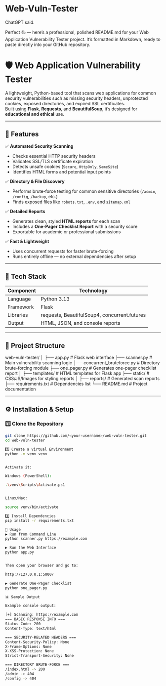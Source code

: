 # Web-Vuln-Tester
ChatGPT said:

Perfect 👍 — here’s a professional, polished README.md for your Web Application Vulnerability Tester project.
It’s formatted in Markdown, ready to paste directly into your GitHub repository.

# 🛡️ Web Application Vulnerability Tester

A lightweight, Python-based tool that scans web applications for common security vulnerabilities such as missing security headers, unprotected cookies, exposed directories, and expired SSL certificates.  
Built using **Flask**, **Requests**, and **BeautifulSoup**, it’s designed for **educational and ethical** use.

---

## 🚀 Features

✅ **Automated Security Scanning**
- Checks essential HTTP security headers  
- Validates SSL/TLS certificate expiration  
- Detects unsafe cookies (`Secure`, `HttpOnly`, `SameSite`)  
- Identifies HTML forms and potential input points  

✅ **Directory & File Discovery**
- Performs brute-force testing for common sensitive directories (`/admin`, `/config`, `/backup`, etc.)  
- Finds exposed files like `robots.txt`, `.env`, and `sitemap.xml`

✅ **Detailed Reports**
- Generates clean, styled **HTML reports** for each scan  
- Includes a **One-Pager Checklist Report** with a security score  
- Exportable for academic or professional submissions  

✅ **Fast & Lightweight**
- Uses concurrent requests for faster brute-forcing  
- Runs entirely offline — no external dependencies after setup  

---

## 🧠 Tech Stack

| Component | Technology |
|------------|-------------|
| Language | Python 3.13 |
| Framework | Flask |
| Libraries | requests, BeautifulSoup4, concurrent.futures |
| Output | HTML, JSON, and console reports |

---

## 📂 Project Structure



web-vuln-tester/
│
├── app.py # Flask web interface
├── scanner.py # Main vulnerability scanning logic
├── concurrent_bruteforce.py # Directory brute-forcing module
├── one_pager.py # Generates one-pager checklist report
│
├── templates/ # HTML templates for Flask app
├── static/ # CSS/JS/Images for styling reports
│
├── reports/ # Generated scan reports
├── requirements.txt # Dependencies list
└── README.md # Project documentation


---

## ⚙️ Installation & Setup

### 1️⃣ Clone the Repository
```bash
git clone https://github.com/<your-username>/web-vuln-tester.git
cd web-vuln-tester

2️⃣ Create a Virtual Environment
python -m venv venv


Activate it:

Windows (PowerShell):

.\venv\Scripts\Activate.ps1


Linux/Mac:

source venv/bin/activate

3️⃣ Install Dependencies
pip install -r requirements.txt

🧪 Usage
▶️ Run from Command Line
python scanner.py https://example.com

▶️ Run the Web Interface
python app.py


Then open your browser and go to:

http://127.0.0.1:5000/

▶️ Generate One-Pager Checklist
python one_pager.py

📊 Sample Output

Example console output:

[+] Scanning: https://example.com
=== BASIC RESPONSE INFO ===
Status Code: 200
Content-Type: text/html

=== SECURITY-RELATED HEADERS ===
Content-Security-Policy: None
X-Frame-Options: None
X-XSS-Protection: None
Strict-Transport-Security: None

=== DIRECTORY BRUTE-FORCE ===
/index.html -> 200
/admin -> 404
/config -> 404

